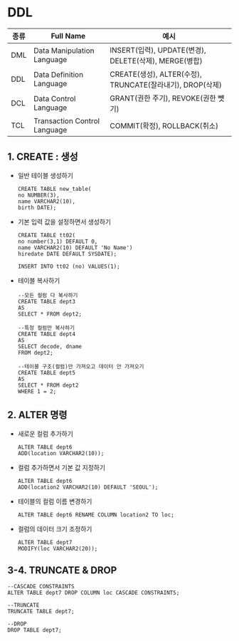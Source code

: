 # DDL

| 종류 | Full Name                    | 예시                                                      |
| ---- | ---------------------------- | --------------------------------------------------------- |
| DML  | Data Manipulation Language   | INSERT(입력), UPDATE(변경), DELETE(삭제), MERGE(병합)     |
| DDL  | Data Definition Language     | CREATE(생성), ALTER(수정), TRUNCATE(잘라내기), DROP(삭제) |
| DCL  | Data Control Language        | GRANT(권한 주기), REVOKE(권한 뻇기)                       |
| TCL  | Transaction Control Language | COMMIT(확정), ROLLBACK(취소)                              |

## 1. CREATE : 생성

* 일반 테이블 생성하기

  ```plsql
  CREATE TABLE new_table(
  no NUMBER(3),
  name VARCHAR2(10),
  birth DATE);
  ```

* 기본 입력 값을 설정하면서 생성하기

  ```plsql
  CREATE TABLE tt02(
  no number(3,1) DEFAULT 0,
  name VARCHAR2(10) DEFAULT 'No Name')
  hiredate DATE DEFAULT SYSDATE);
  
  INSERT INTO tt02 (no) VALUES(1);
  ```

* 테이블 복사하기

  ```plsql
  --모든 컬럼 다 복사하기
  CREATE TABLE dept3
  AS
  SELECT * FROM dept2;
  
  --특정 컬럼만 복사하기
  CREATE TABLE dept4
  AS
  SELECT decode, dname
  FROM dept2;
  
  --테이블 구조(컬럼)만 가져오고 데이터 안 가져오기
  CREATE TABLE dept5
  AS
  SELECT * FROM dept2
  WHERE 1 = 2;
  ```

## 2. ALTER 명령

* 새로운 컬럼 추가하기

  ```plsql
  ALTER TABLE dept6
  ADD(location VARCHAR2(10));
  ```

* 컬럼 추가하면서 기본 값 지정하기

  ```plsql
  ALTER TABLE dept6
  ADD(location2 VARCHAR2(10) DEFAULT 'SEOUL');
  ```

* 테이블의 컬럼 이름 변경하기

  ```plsql
  ALTER TABLE dept6 RENAME COLUMN location2 TO loc;
  ```

* 컬럼의 데이터 크기 조정하기

  ```plssql
  ALTER TABLE dept7
  MODIFY(loc VARCHAR2(20));
  ```

## 3-4. TRUNCATE & DROP

```plsql
--CASCADE CONSTRAINTS
ALTER TABLE dept7 DROP COLUMN loc CASCADE CONSTRAINTS;

--TRUNCATE
TRUNCATE TABLE dept7;

--DROP
DROP TABLE dept7;
```


